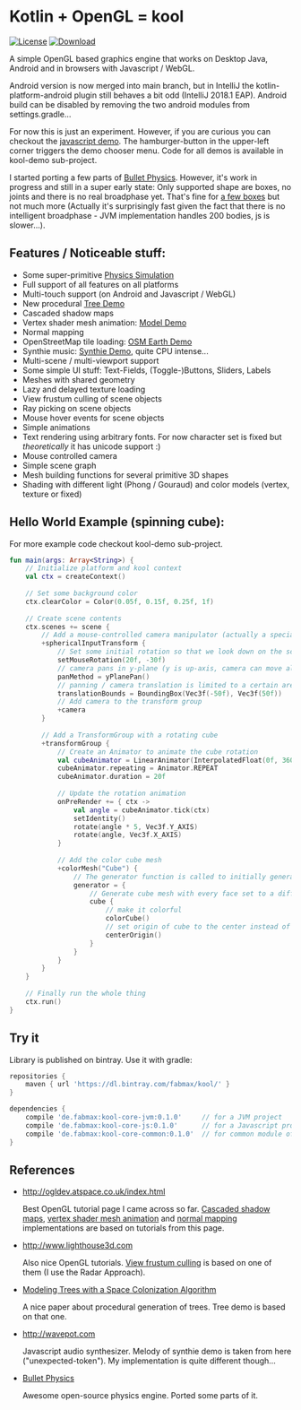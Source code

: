 # Kotlin + OpenGL = kool
[![License](https://img.shields.io/badge/License-Apache%202.0-blue.svg)](https://github.com/fabmax/kool/blob/master/LICENSE)
[![Download](https://api.bintray.com/packages/fabmax/kool/kool/images/download.svg)](https://bintray.com/fabmax/kool/kool/_latestVersion)

A simple OpenGL based graphics engine that works on Desktop Java, Android and
in browsers with Javascript / WebGL.

Android version is now merged into main branch, but in IntelliJ the kotlin-platform-android plugin still
behaves a bit odd (IntelliJ 2018.1 EAP).
Android build can be disabled by removing the two android modules from settings.gradle...

For now this is just an experiment. However, if you are curious
you can checkout the [javascript demo](https://fabmax.github.io/kool/kool-js/?demo=modelDemo).
The hamburger-button in the upper-left corner triggers the demo chooser menu. Code for
all demos is available in kool-demo sub-project.

I started porting a few parts of [Bullet Physics](https://github.com/bulletphysics/bullet3). However, it's work in
progress and still in a super early state: Only supported shape are boxes, no joints and there is no real broadphase
yet. That's fine for [a few boxes](https://fabmax.github.io/kool/kool-js/?demo=boxDemo) but not much more (Actually
it's surprisingly fast given the fact that there is no intelligent broadphase - JVM implementation handles
200 bodies, js is slower...).

## Features / Noticeable stuff:
- Some super-primitive [Physics Simulation](https://fabmax.github.io/kool/kool-js/?demo=boxDemo)
- Full support of all features on all platforms
- Multi-touch support (on Android and Javascript / WebGL)
- New procedural [Tree Demo](https://fabmax.github.io/kool/kool-js/?demo=treeDemo)
- Cascaded shadow maps
- Vertex shader mesh animation: [Model Demo](https://fabmax.github.io/kool/kool-js/?demo=modelDemo)
- Normal mapping
- OpenStreetMap tile loading: [OSM Earth Demo](https://fabmax.github.io/kool/kool-js/?demo=earthDemo)
- Synthie music: [Synthie Demo](https://fabmax.github.io/kool/kool-js/?demo=synthieDemo), quite CPU intense...
- Multi-scene / multi-viewport support
- Some simple UI stuff: Text-Fields, (Toggle-)Buttons, Sliders, Labels
- Meshes with shared geometry
- Lazy and delayed texture loading
- View frustum culling of scene objects
- Ray picking on scene objects
- Mouse hover events for scene objects
- Simple animations 
- Text rendering using arbitrary fonts. For now character set is fixed but *theoretically* it has unicode support :)
- Mouse controlled camera
- Simple scene graph
- Mesh building functions for several primitive 3D shapes
- Shading with different light (Phong / Gouraud) and color models (vertex, texture or fixed)

## Hello World Example (spinning cube):
For more example code checkout kool-demo sub-project.
```kotlin
fun main(args: Array<String>) {
    // Initialize platform and kool context
    val ctx = createContext()
    
    // Set some background color
    ctx.clearColor = Color(0.05f, 0.15f, 0.25f, 1f)
    
    // Create scene contents
    ctx.scenes += scene {
        // Add a mouse-controlled camera manipulator (actually a specialized TransformGroup)
        +sphericalInputTransform {
            // Set some initial rotation so that we look down on the scene
            setMouseRotation(20f, -30f)
            // camera pans in y-plane (y is up-axis, camera can move along x and z axis)
            panMethod = yPlanePan()
            // panning / camera translation is limited to a certain area
            translationBounds = BoundingBox(Vec3f(-50f), Vec3f(50f))
            // Add camera to the transform group
            +camera
        }
    
        // Add a TransformGroup with a rotating cube
        +transformGroup {
            // Create an Animator to animate the cube rotation
            val cubeAnimator = LinearAnimator(InterpolatedFloat(0f, 360f))
            cubeAnimator.repeating = Animator.REPEAT
            cubeAnimator.duration = 20f
    
            // Update the rotation animation
            onPreRender += { ctx ->
                val angle = cubeAnimator.tick(ctx)
                setIdentity()
                rotate(angle * 5, Vec3f.Y_AXIS)
                rotate(angle, Vec3f.X_AXIS)
            }
    
            // Add the color cube mesh
            +colorMesh("Cube") {
                // The generator function is called to initially generate the mesh geometry
                generator = {
                    // Generate cube mesh with every face set to a different color
                    cube {
                        // make it colorful
                        colorCube()
                        // set origin of cube to the center instead of lower left back corner
                        centerOrigin()
                    }
                }
            }
        }
    }
    
    // Finally run the whole thing
    ctx.run()
}
```

## Try it
Library is published on bintray. Use it with gradle:
```gradle
repositories {
    maven { url 'https://dl.bintray.com/fabmax/kool/' }
}

dependencies {
    compile 'de.fabmax:kool-core-jvm:0.1.0'     // for a JVM project
    compile 'de.fabmax:kool-core-js:0.1.0'      // for a Javascript project
    compile 'de.fabmax:kool-core-common:0.1.0'  // for common module of a multi-platform project
}
```

## References
- http://ogldev.atspace.co.uk/index.html
  
  Best OpenGL tutorial page I came across so far. [Cascaded shadow maps](http://ogldev.atspace.co.uk/www/tutorial49/tutorial49.html),
  [vertex shader mesh animation](http://ogldev.atspace.co.uk/www/tutorial38/tutorial38.html) and
  [normal mapping](http://ogldev.atspace.co.uk/www/tutorial26/tutorial26.html) implementations are based on tutorials
  from this page.

- http://www.lighthouse3d.com

  Also nice OpenGL tutorials. [View frustum culling](http://www.lighthouse3d.com/tutorials/view-frustum-culling/)
  is based on one of them (I use the Radar Approach).

- [Modeling Trees with a Space Colonization Algorithm](http://algorithmicbotany.org/papers/colonization.egwnp2007.large.pdf)
  
  A nice paper about procedural generation of trees. Tree demo is based on that one.

- http://wavepot.com
  
  Javascript audio synthesizer. Melody of synthie demo is taken from here ("unexpected-token"). My implementation is
  quite different though...

- [Bullet Physics](https://github.com/bulletphysics/bullet3)

  Awesome open-source physics engine. Ported some parts of it.
